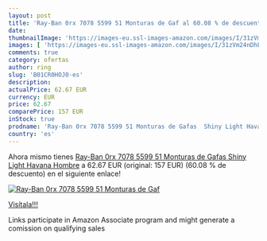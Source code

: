 ```yaml
---
layout: post
title: 'Ray-Ban 0rx 7078 5599 51 Monturas de Gaf al 60.08 % de descuento'
date: 
thumbnailImage: 'https://images-eu.ssl-images-amazon.com/images/I/31zVm24nDhL._SL200_.jpg'
images: [ 'https://images-eu.ssl-images-amazon.com/images/I/31zVm24nDhL._SL200_.jpg' ]
comments: true
category: ofertas
author: ring
slug: 'B01CR0HOJ0-es'
description:
actualPrice: 62.67 EUR
currency: EUR
price: 62.67
comparePrice: 157 EUR
inStock: true
prodname: 'Ray-Ban 0rx 7078 5599 51 Monturas de Gafas  Shiny Light Havana  Hombre'
country: 'es'
---
```


Ahora mismo tienes [Ray-Ban 0rx 7078 5599 51 Monturas de Gafas  Shiny Light Havana  Hombre](https://www.amazon.es/dp/B01CR0HOJ0/?tag=tolees-21) a 62.67 EUR (original: 157 EUR) (60.08 %  de descuento) en el siguiente enlace!

[![Ray-Ban 0rx 7078 5599 51 Monturas de Gaf](https://images-eu.ssl-images-amazon.com/images/I/31zVm24nDhL._SL200_.jpg)](https://www.amazon.es/dp/B01CR0HOJ0/?tag=tolees-21)

[Visítala!!!](https://www.amazon.es/dp/B01CR0HOJ0/?tag=tolees-21)

Links participate in Amazon Associate program and might generate a comission on qualifying sales
